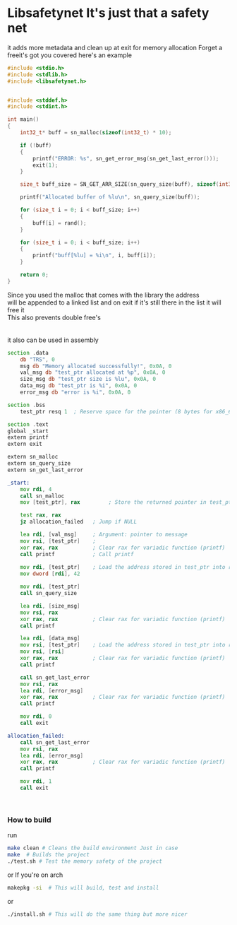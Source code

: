 # Libsafetynet It's just that a safety net
it adds more metadata and clean up at exit for memory allocation
Forget a freeit's got you covered
here's an example

```c
#include <stdio.h>
#include <stdlib.h>
#include <libsafetynet.h>


#include <stddef.h>
#include <stdint.h>

int main()
{
    int32_t* buff = sn_malloc(sizeof(int32_t) * 10);

    if (!buff)
    {
        printf("ERROR: %s", sn_get_error_msg(sn_get_last_error()));
        exit(1);
    }

    size_t buff_size = SN_GET_ARR_SIZE(sn_query_size(buff), sizeof(int32_t));

    printf("Allocated buffer of %lu\n", sn_query_size(buff));

    for (size_t i = 0; i < buff_size; i++)
    {
        buff[i] = rand();
    }

    for (size_t i = 0; i < buff_size; i++)
    {
        printf("buff[%lu] = %i\n", i, buff[i]);
    }

    return 0;
}
```

Since you used the malloc that comes with the library the address      
will be appended to a linked list and on exit if it's still there in the list it will free it     
This also prevents double free's   
<br>
<br>
it also can be used in assembly 
```asm
section .data
    db "TRS", 0
    msg db "Memory allocated successfully!", 0x0A, 0
    val_msg db "test_ptr allocated at %p", 0x0A, 0
    size_msg db "test_ptr size is %lu", 0x0A, 0
    data_msg db "test_ptr is %i", 0x0A, 0
    error_msg db "error is %i", 0x0A, 0

section .bss
    test_ptr resq 1  ; Reserve space for the pointer (8 bytes for x86_64)

section .text
global _start
extern printf
extern exit

extern sn_malloc
extern sn_query_size
extern sn_get_last_error

_start:
    mov rdi, 4
    call sn_malloc
    mov [test_ptr], rax         ; Store the returned pointer in test_ptr

    test rax, rax
    jz allocation_failed   ; Jump if NULL

    lea rdi, [val_msg]     ; Argument: pointer to message
    mov rsi, [test_ptr]    ; 
    xor rax, rax           ; Clear rax for variadic function (printf)
    call printf            ; Call printf
    
    mov rdi, [test_ptr]    ; Load the address stored in test_ptr into rdi
    mov dword [rdi], 42

    mov rdi, [test_ptr]
    call sn_query_size

    lea rdi, [size_msg]
    mov rsi, rax
    xor rax, rax           ; Clear rax for variadic function (printf)
    call printf

    lea rdi, [data_msg]
    mov rsi, [test_ptr]    ; Load the address stored in test_ptr into rdi
    mov rsi, [rsi]
    xor rax, rax           ; Clear rax for variadic function (printf)
    call printf

    call sn_get_last_error
    mov rsi, rax
    lea rdi, [error_msg]
    xor rax, rax           ; Clear rax for variadic function (printf)
    call printf

    mov rdi, 0
    call exit

allocation_failed:
    call sn_get_last_error
    mov rsi, rax
    lea rdi, [error_msg]
    xor rax, rax           ; Clear rax for variadic function (printf)
    call printf

    mov rdi, 1
    call exit
```
<br>
    
### How to build
run
```bash
make clean # Cleans the build environment Just in case 
make  # Builds the project 
./test.sh # Test the memory safety of the project 
```
or If you're on arch
```bash
makepkg -si  # This will build, test and install
```
or
```bash
./install.sh # This will do the same thing but more nicer
```
